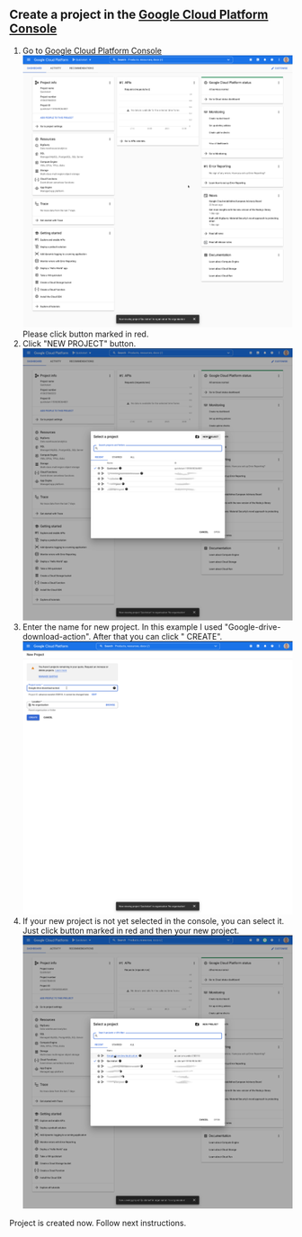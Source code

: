 ## Create a project in the [Google Cloud Platform Console](https://console.cloud.google.com/)

1. Go to [Google Cloud Platform Console](https://console.cloud.google.com/)
   ![Google Cloud Platform page](1.png "Google Cloud Platform")
   Please click button marked in red.
2. Click "NEW PROJECT" button. ![Select projects modal](2.png "Select projects")
3. Enter the name for new project. In this example I used "Google-drive-download-action". After that you can click "
   CREATE". ![Create project page](3.png "Create project page")
4. If your new project is not yet selected in the console, you can select it. Just click button marked in red and then
   your new project. ![Select project modal](4.png "Select projects")

Project is created now. Follow next instructions. 
